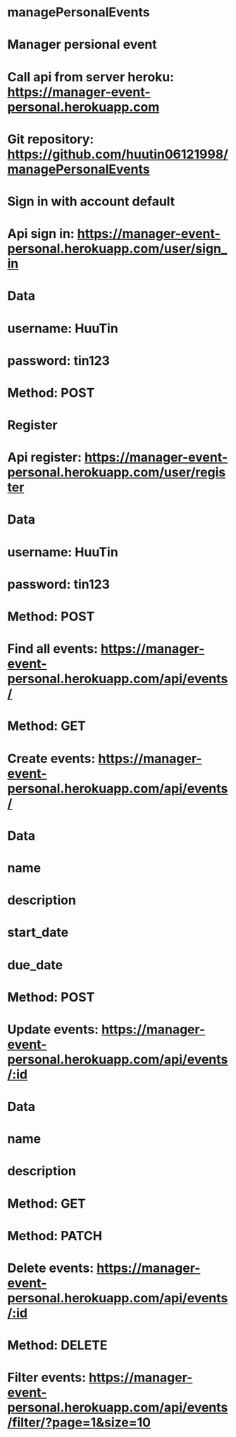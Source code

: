 # managePersonalEvents
# Manager persional event

# Call api from server heroku: https://manager-event-personal.herokuapp.com
# Git repository: https://github.com/huutin06121998/managePersonalEvents

# Sign in with account default
# Api sign in: https://manager-event-personal.herokuapp.com/user/sign_in
# Data
# username: HuuTin
# password: tin123
# Method: POST

# Register
# Api register: https://manager-event-personal.herokuapp.com/user/register
# Data
# username: HuuTin
# password: tin123
# Method: POST

# Find all events: https://manager-event-personal.herokuapp.com/api/events/
# Method: GET

# Create events: https://manager-event-personal.herokuapp.com/api/events/
# Data
# name
# description
# start_date
# due_date
# Method: POST

# Update events: https://manager-event-personal.herokuapp.com/api/events/:id
# Data
# name
# description
# Method: GET
# Method: PATCH

# Delete events: https://manager-event-personal.herokuapp.com/api/events/:id
# Method: DELETE

# Filter events: https://manager-event-personal.herokuapp.com/api/events/filter/?page=1&size=10
